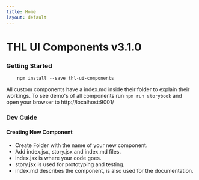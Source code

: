 ```yaml
---
title: Home
layout: default
---
```


# THL UI Components v3.1.0

### Getting Started

```
	npm install --save thl-ui-components
```

All custom components have a index.md inside their folder to explain their workings.
To see demo's of all components run `npm run storybook` and open your browser to http://localhost:9001/

### Dev Guide

#### Creating New Component

- Create Folder with the name of your new component.
- Add index.jsx, story.jsx and index.md files.
- index.jsx is where your code goes.
- story.jsx is used for prototyping and testing.
- index.md describes the component, is also used for the documentation.
